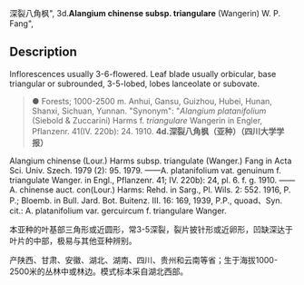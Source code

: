 深裂八角枫",
3d.**Alangium chinense subsp. triangulare** (Wangerin) W. P. Fang",

## Description
Inflorescences usually 3-6-flowered. Leaf blade usually orbicular, base triangular or subrounded, 3-5-lobed, lobes lanceolate or subovate.

> ● Forests; 1000-2500 m. Anhui, Gansu, Guizhou, Hubei, Hunan, Shanxi, Sichuan, Yunnan.
  "Synonym": "*Alangium platanifolium* (Siebold &amp; Zuccarini) Harms f. *triangulare* Wangerin in Engler, Pflanzenr. 41(IV. 220b): 24. 1910.
**4d.深裂八角枫（亚种）（四川大学学报）**

Alangium chinense (Lour.) Harms subsp. triangulate (Wanger.) Fang in Acta Sci. Univ. Szech. 1979 (2): 95. 1979. ——A. platanifolium vat. genuinum f. triangulate Wanger. in Engl., Pflanzenr. 41; IV. 220b): 24, pl. 6. f. g. 1910. ——A. chinense auct. con(Lour.) Harms: Rehd. in Sarg., Pl. Wils. 2: 552. 1916, P. P.; Bloemb. in Bull. Jard. Bot. Buitenz. III. 16: 169, 1939, P.P., quoad、Syn. cit.: A. platanifolium var. gercuircum f. triangulare Wanger.

本亚种的叶基部三角形或近圆形，常3-5深裂，裂片披针形或近卵形，凹缺深达于叶片的中部，极易与其他亚种辨别。

产陕西、甘肃、安徽、湖北、湖南、四川、贵州和云南等省；生于海拔1000-2500米的丛林中或林边。模式标本采自湖北西部。

